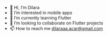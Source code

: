 - 👋 Hi, I’m Dilara
- 👀 I’m interested in mobile apps
- 🌱 I’m currently learning Flutter
- 💞️ I’m looking to collaborate on Flutter projects
- 📫 How to reach me dilaraaa.acar@gmail.com

<!---
DilaraAckgz/DilaraAckgz is a ✨ special ✨ repository because its `README.md` (this file) appears on your GitHub profile.
You can click the Preview link to take a look at your changes.
--->
